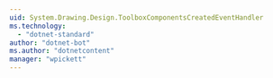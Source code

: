 ```yaml
---
uid: System.Drawing.Design.ToolboxComponentsCreatedEventHandler
ms.technology: 
  - "dotnet-standard"
author: "dotnet-bot"
ms.author: "dotnetcontent"
manager: "wpickett"
---
```

